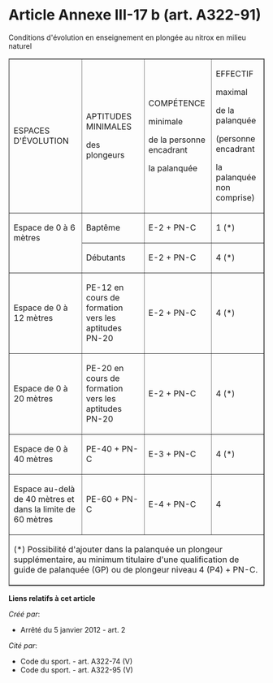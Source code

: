 # Article Annexe III-17 b (art. A322-91)

Conditions d'évolution en enseignement en plongée au nitrox en milieu naturel

<table border="1" cellpadding="0" width="680">
  <tbody>
    <tr>
      <td>

ESPACES D'ÉVOLUTION

</td>
      <td>

APTITUDES MINIMALES

des plongeurs

</td>
      <td>

COMPÉTENCE

minimale

de la personne encadrant

la palanquée

</td>
      <td>

EFFECTIF

maximal

de la palanquée

(personne encadrant

la palanquée non comprise)

</td>
    </tr>
    <tr>
      <td rowspan="2" valign="top">

Espace de 0 à 6 mètres

</td>
      <td valign="top">

Baptême

</td>
      <td valign="top">

E-2 + PN-C

</td>
      <td valign="top">

1 (*)

</td>
    </tr>
    <tr>
      <td>

Débutants

</td>
      <td>

E-2 + PN-C

</td>
      <td>

4 (*)

</td>
    </tr>
    <tr>
      <td>

Espace de 0 à 12 mètres 

</td>
      <td>

PE-12 en cours de formation vers les aptitudes PN-20

</td>
      <td>

E-2 + PN-C

</td>
      <td>

4 (*)

</td>
    </tr>
    <tr>
      <td>

Espace de 0 à 20 mètres

</td>
      <td>

PE-20 en cours de formation vers les aptitudes PN-20

</td>
      <td>

E-2 + PN-C

</td>
      <td>

4 (*)

</td>
    </tr>
    <tr>
      <td>

Espace de 0 à 40 mètres

</td>
      <td>

PE-40 + PN-C

</td>
      <td>

E-3 + PN-C

</td>
      <td>

4 (*)

</td>
    </tr>
    <tr>
      <td>

Espace au-delà de 40 mètres et dans la limite de 60 mètres

</td>
      <td>

PE-60 + PN-C

</td>
      <td>

E-4 + PN-C

</td>
      <td>

4 

</td>
    </tr>
    <tr>
      <td colspan="4">

(*) Possibilité d'ajouter dans la palanquée un plongeur supplémentaire, au minimum titulaire d'une qualification de guide de
palanquée (GP) ou de plongeur niveau 4 (P4) + PN-C.

</td>
    </tr>
  </tbody>
</table>

**Liens relatifs à cet article**

_Créé par_:

  - Arrêté du 5 janvier 2012 - art. 2

_Cité par_:

  - Code du sport. - art. A322-74 (V)
  - Code du sport. - art. A322-95 (V)
